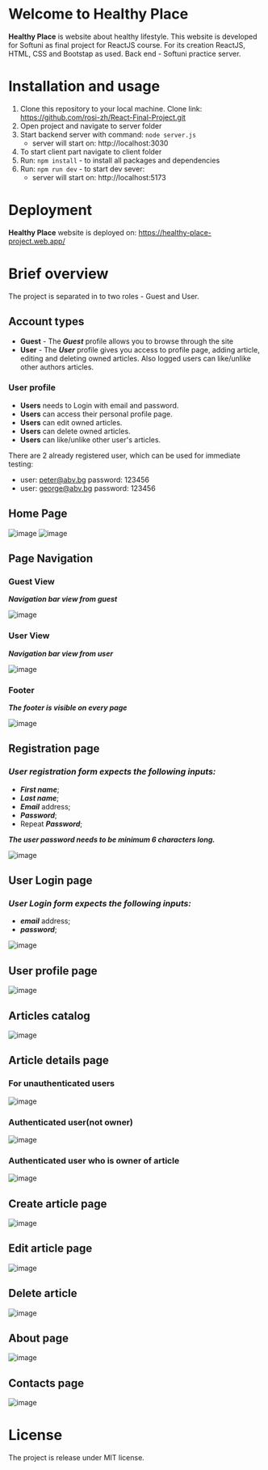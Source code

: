 # Welcome to Healthy Place
**Healthy Place** is website about healthy lifestyle. This website is developed for Softuni as final project for ReactJS course. 
For its creation ReactJS, HTML, CSS and Bootstap as used. Back end - Softuni practice server. 

# Installation and usage
1. Clone this repository to your local machine. Clone link: https://github.com/rosi-zh/React-Final-Project.git
2. Open project and navigate to server folder
3. Start backend server with command: ```node server.js```
     - server will start on: http://localhost:3030
4. To start client part navigate to client folder
5. Run: ```npm install``` - to install all packages and dependencies
6. Run: ```npm run dev``` - to start dev sever:
    - server will start on: http://localhost:5173

# Deployment
**Healthy Place** website is deployed on: https://healthy-place-project.web.app/

# Brief overview
The project is separated in to two roles - Guest and User.

## Account types
- **Guest** - The **_Guest_** profile allows you to browse through the site
- **User** - The **_User_** profile gives you access to profile page, adding article, editing and deleting owned articles. Also
logged users can like/unlike other authors articles.

### User profile
- **Users** needs to Login with email and password.
- **Users** can access their personal profile page.
- **Users** can edit owned articles.
- **Users** can delete owned articles.
- **Users** can like/unlike other user's articles.

There are 2 already registered user, which can be used for immediate testing:
- user: peter@abv.bg password: 123456
- user: george@abv.bg password: 123456

## Home Page
![image](https://github.com/rosi-zh/React-Final-Project/assets/114585722/79882c09-3595-43f6-96fb-764a0ce350de)
![image](https://github.com/rosi-zh/React-Final-Project/assets/114585722/6248c797-3451-4803-a5e9-bc2dc21d30dd)

## Page Navigation

### Guest View
***Navigation bar view from guest***

![image](https://github.com/rosi-zh/React-Final-Project/assets/114585722/6a59ee56-3a66-4f95-8b90-dcba9d145913)

### User View
***Navigation bar view from user***

![image](https://github.com/rosi-zh/React-Final-Project/assets/114585722/3b859174-36a5-4c05-9403-40968258ace9)

### Footer
***The footer is visible on every page***

![image](https://github.com/rosi-zh/React-Final-Project/assets/114585722/d2f51978-a82c-4ee7-b137-7acc9321a6b4)

## Registration page

### _User registration form expects the following inputs:_
- **_First name_**;
- **_Last name_**;
- **_Email_** address;
- **_Password_**;
- Repeat **_Password_**;

**_The user password needs to be minimum 6 characters long._**

![image](https://github.com/rosi-zh/React-Final-Project/assets/114585722/dc211bd8-a2d5-4707-aec7-85b7b2efd7ca)

## User Login page
### _User Login form expects the following inputs:_
- **_email_** address;
- **_password_**;

![image](https://github.com/rosi-zh/React-Final-Project/assets/114585722/f6bc703c-4e81-4fff-b799-82429adb2668)

## User profile page

![image](https://github.com/rosi-zh/React-Final-Project/assets/114585722/54df1317-8aac-4ba5-9947-609bea816d06)

## Articles catalog

![image](https://github.com/rosi-zh/React-Final-Project/assets/114585722/e93df454-4911-4eb4-89c9-7836754bde16)

## Article details page

### For unauthenticated users

![image](https://github.com/rosi-zh/React-Final-Project/assets/114585722/623d7f81-5708-4d61-9e5a-e59841e92fd5)

### Authenticated user(not owner) 

![image](https://github.com/rosi-zh/React-Final-Project/assets/114585722/bf642d52-0076-493d-94f5-f8fbcc6902c8)

### Authenticated user who is owner of article

![image](https://github.com/rosi-zh/React-Final-Project/assets/114585722/72a459e5-5a31-47a3-9668-c5b2110b49ff)

## Create article page

![image](https://github.com/rosi-zh/React-Final-Project/assets/114585722/60d93d1d-cc70-49c5-bc1d-47df25e5a7ea)

## Edit article page

![image](https://github.com/rosi-zh/React-Final-Project/assets/114585722/74d9fff8-d1e6-449f-aff1-a840e9bff3d1)

## Delete article

![image](https://github.com/rosi-zh/React-Final-Project/assets/114585722/ca9df1c5-9418-4330-b01e-b3f956bc6945)

## About page

![image](https://github.com/rosi-zh/React-Final-Project/assets/114585722/69a58bda-c462-4763-8f42-35a5f19f772f)

## Contacts page

![image](https://github.com/rosi-zh/React-Final-Project/assets/114585722/57ef27b6-c678-4011-96be-de77b83d721e)

# License
The project is release under MIT license.
